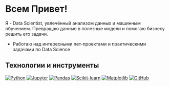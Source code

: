 # Всем Привет! 

Я - Data Scientist, увлечённый анализом данных и машинным обучением. Превращаю данные в полезные модели и помогаю бизнесу решить его задачи.

- Работаю над интересными пет-проектами и практическими задачами по Data Science

## Технологии и инструменты

[![Python](https://img.shields.io/badge/-Python-3776AB?style=for-the-badge&logo=python&logoColor=white)](https://www.python.org/doc/)
[![Jupyter](https://img.shields.io/badge/-Jupyter-F37626?style=for-the-badge&logo=jupyter&logoColor=white)](https://jupyter.org/documentation)
[![Pandas](https://img.shields.io/badge/-Pandas-150458?style=for-the-badge&logo=pandas&logoColor=white)](https://pandas.pydata.org/docs/)
[![Scikit-learn](https://img.shields.io/badge/-Scikit--learn-F7931E?style=for-the-badge&logo=scikit-learn&logoColor=white)](https://scikit-learn.org/stable/documentation.html)
[![Matplotlib](https://img.shields.io/badge/-Matplotlib-11557C?style=for-the-badge&logo=matplotlib&logoColor=white)](https://matplotlib.org/stable/contents.html)
[![GitHub](https://img.shields.io/badge/-GitHub-181717?style=for-the-badge&logo=github&logoColor=white)](https://docs.github.com/en)
